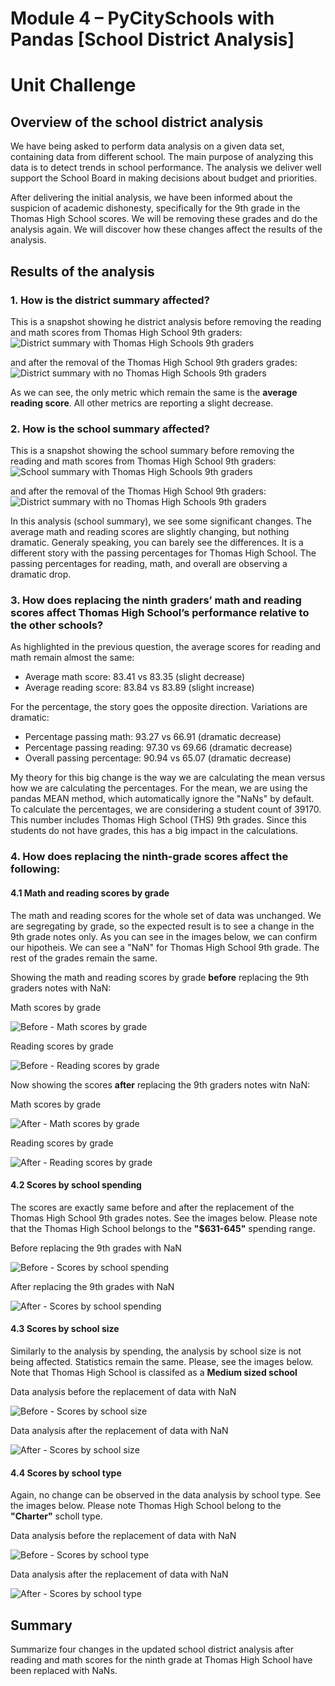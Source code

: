 # Module 4 – PyCitySchools with Pandas [School District Analysis]
# Unit Challenge

## Overview of the school district analysis
We have being asked to perform data analysis on a given data set, containing data from different school. The main purpose of analyzing this data is to detect trends in school performance. The analysis we deliver well support the School Board in making decisions about budget and priorities. 

After delivering the initial analysis, we have been informed about the suspicion of academic dishonesty, specifically for the 9th grade in the Thomas High School scores. We will be removing these grades and do the analysis again. We will discover how these changes affect the results of the analysis. 

## Results of the analysis
### 1. How is the district summary affected?
This is a snapshot showing he district analysis before removing the reading and math scores from Thomas High School 9th graders:
![District summary with Thomas High Schools 9th graders](/resources/01_before_district_summary.png)

and after the removal of the Thomas High School 9th graders grades:
![District summary with no Thomas High Schools 9th graders](/resources/01_after_district_summary.png)

As we can see, the only metric which remain the same is the **average reading score**. All other metrics are reporting a slight decrease. 

### 2. How is the school summary affected?
This is a snapshot showing the school summary before removing the reading and math scores from Thomas High School 9th graders:
![School summary with Thomas High Schools 9th graders](/resources/02_before_school_summary.png)

and after the removal of the Thomas High School 9th graders:
![District summary with no Thomas High Schools 9th graders](/resources/02_after_school_summary.png)

In this analysis (school summary), we see some significant changes. The average math and reading scores are slightly changing, but nothing dramatic. Generaly speaking, you can barely see the differences. It is a different story with the passing percentages for Thomas High School. The passing percentages for reading, math, and overall are observing a dramatic drop.

### 3. How does replacing the ninth graders’ math and reading scores affect Thomas High School’s performance relative to the other schools?
As highlighted in the previous question, the average scores for reading and math remain almost the same:
- Average math score: 83.41 vs 83.35 (slight decrease)
- Average reading score: 83.84 vs 83.89 (slight increase)

For the percentage, the story goes the opposite direction. Variations are dramatic:
- Percentage passing math: 93.27 vs 66.91 (dramatic decrease)
- Percentage passing reading: 97.30 vs 69.66 (dramatic decrease)
- Overall passing percentage: 90.94 vs 65.07 (dramatic decrease)

My theory for this big change is the way we are calculating the mean versus how we are calculating the percentages. For the mean, we are using the pandas MEAN method, which automatically ignore the "NaNs" by default. To calculate the percentages, we are considering a student count of 39170. This number includes Thomas High School (THS) 9th grades. Since this students do not have grades, this has a big impact in the calculations.  

### 4. How does replacing the ninth-grade scores affect the following:
#### 4.1 Math and reading scores by grade
The math and reading scores for the whole set of data was unchanged. We are segregating by grade, so the expected result is to see a change in the 9th grade notes only. As you can see in the images below, we can confirm our hipotheis. We can see a "NaN" for Thomas High School 9th grade. The rest of the grades remain the same.

Showing the math and reading scores by grade **before** replacing the 9th graders notes with NaN:

Math scores by grade

![Before - Math scores by grade](/resources/04_01_before_math_by_grade.png)

Reading scores by grade

![Before - Reading scores by grade](/resources/04_01_before_reading_by_grade.png)

Now showing the scores **after** replacing the 9th graders notes witn NaN:

Math scores by grade

![After - Math scores by grade](/resources/04_01_after_math_by_grade.png)

Reading scores by grade

![After - Reading scores by grade](/resources/04_01_after_reading_by_grade.png)

#### 4.2 Scores by school spending
The scores are exactly same before and after the replacement of the Thomas High School 9th grades notes. See the images below. Please note that the Thomas High School belongs to the **"$631-645"** spending range.

Before replacing the 9th grades with NaN

![Before - Scores by school spending](/resources/04_02_before_spending_summary.png)

After replacing the 9th grades with NaN

![After - Scores by school spending](/resources/04_02_after_spending_summary.png)


#### 4.3 Scores by school size
Similarly to the analysis by spending, the analysis by school size is not being affected. Statistics remain the same. Please, see the images below. Note that Thomas High School is classifed as a **Medium sized school**

Data analysis before the replacement of data with NaN

![Before - Scores by school size](/resources/04_03_before_size_summary.png)

Data analysis after the replacement of data with NaN

![After - Scores by school size](/resources/04_03_after_size_summary.png)


#### 4.4 Scores by school type
Again, no change can be observed in the data analysis by school type. See the images below. Please note Thomas High School belong to the **"Charter"** scholl type.

Data analysis before the replacement of data with NaN

![Before - Scores by school type](/resources/04_04_before_type_summary.png)

Data analysis after the replacement of data with NaN

![After - Scores by school type](/resources/04_04_after_type_summary.png)



## Summary
Summarize four changes in the updated school district analysis after reading and math scores for the ninth grade at Thomas High School have been replaced with NaNs.
